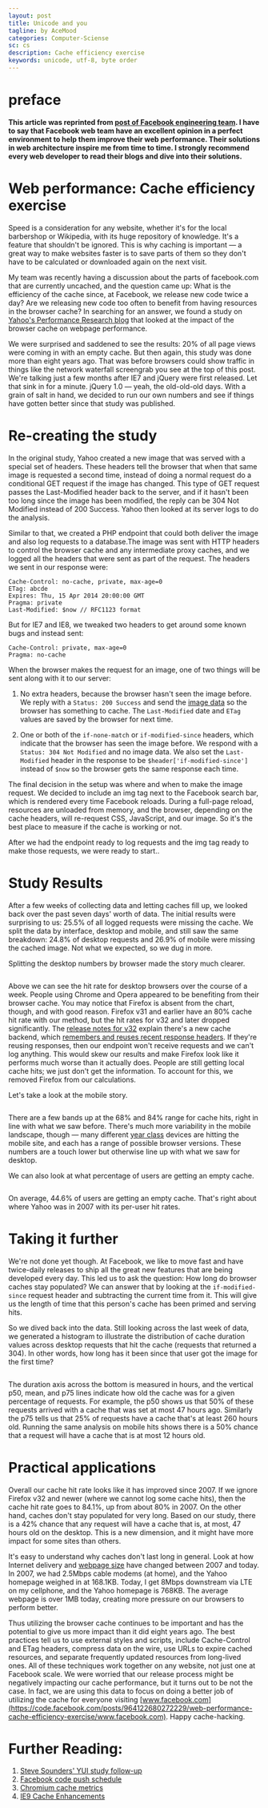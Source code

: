 ```yaml
---
layout: post
title: Unicode and you
tagline: by AceMood
categories: Computer-Sciense
sc: cs
description: Cache efficiency exercise
keywords: unicode, utf-8, byte order
---
```


# preface

**This article was reprinted from [post of Facebook engineering team](https://code.facebook.com/posts/964122680272229/web-performance-cache-efficiency-exercise/).
I have to say that Facebook web team have an excellent opinion in a perfect environment to help them improve their
web performance. Their solutions in web architecture inspire me from time to time. I strongly recommend every web
developer to read their blogs and dive into their solutions.**

# Web performance: Cache efficiency exercise

Speed is a consideration for any website, whether it's for the local barbershop or Wikipedia, with its huge repository of knowledge. It's a feature that shouldn't be ignored. This is why caching is important — a great way to make websites faster is to save parts of them so they don't have to be calculated or downloaded again on the next visit.

My team was recently having a discussion about the parts of facebook.com that are currently uncached, and the question came up: What is the efficiency of the cache since, at Facebook, we release new code twice a day? Are we releasing new code too often to benefit from having resources in the browser cache? In searching for an answer, we found a study on [Yahoo's Performance Research blog](http://yuiblog.com/blog/2007/01/04/performance-research-part-2/) that looked at the impact of the browser cache on webpage performance.

We were surprised and saddened to see the results: 20% of all page views were coming in with an empty cache. But then again, this study was done more than eight years ago. That was before browsers could show traffic in things like the network waterfall screengrab you see at the top of this post. We're talking just a few months after IE7 and jQuery were first released. 
Let that sink in for a minute. jQuery 1.0 — yeah, the old-old-old days. With a grain of salt in hand, we decided to run our own numbers and see if things have gotten better since that study was published.

# Re-creating the study

In the original study, Yahoo created a new image that was served with a special set of headers. These headers tell the browser that when that same image is requested a second time, instead of doing a normal request do a conditional GET request if the image has changed. This type of GET request passes the Last-Modified header back to the server, and if it hasn't been too long since the image has been modified, the reply can be 304 Not Modified instead of 200 Success. Yahoo then looked at its server logs to do the analysis.

Similar to that, we created a PHP endpoint that could both deliver the image and also log requests to a database.The image was sent with HTTP headers to control the browser cache and any intermediate proxy caches, and we logged all the headers that were sent as part of the request. The headers we sent in our response were:

```
Cache-Control: no-cache, private, max-age=0
ETag: abcde
Expires: Thu, 15 Apr 2014 20:00:00 GMT
Pragma: private
Last-Modified: $now // RFC1123 format
```

But for IE7 and IE8, we tweaked two headers to get around some known bugs and instead sent:

```
Cache-Control: private, max-age=0
Pragma: no-cache
```

When the browser makes the request for an image, one of two things will be sent along with it to our server:

1. No extra headers, because the browser hasn't seen the image before.
We reply with a ```Status: 200 Success``` and send the [image data](http://probablyprogramming.com/2009/03/15/the-tiniest-gif-ever)
so the browser has something to cache. The ```Last-Modified``` date and ```ETag``` values are saved by the browser for next time.

2. One or both of the ```if-none-match``` or ```if-modified-since``` headers, which indicate that the browser
has seen the image before. We respond with a ```Status: 304 Not Modified``` and no image data. We also set
the ```Last-Modified``` header in the response to be ```$header['if-modified-since']``` instead of ```$now``` so
 the browser gets the same response each time.

The final decision in the setup was where and when to make the image request. We decided to include an img tag next to the Facebook search bar, which is rendered every time Facebook reloads. During a full-page reload, resources are unloaded from memory, and the browser, depending on the cache headers, will re-request CSS, JavaScript, and our image. So it's the best place to measure if the cache is working or not.

After we had the endpoint ready to log requests and the img tag ready to make those requests, we were ready to start..

# Study Results

After a few weeks of collecting data and letting caches fill up, we looked back over the past seven days' worth of data. The initial results were surprising to us: 25.5% of all logged requests were missing the cache. We split the data by interface, desktop and mobile, and still saw the same breakdown: 24.8% of desktop requests and 26.9% of mobile were missing the cached image. Not what we expected, so we dug in more.

Splitting the desktop numbers by browser made the story much clearer.

<img src="/assets/images/20150413/001.png" alt="" />

Above we can see the hit rate for desktop browsers over the course of a week. People using Chrome and Opera appeared to be benefiting from their browser cache. You may notice that Firefox is absent from the chart, though, and with good reason. Firefox v31 and earlier have an 80% cache hit rate with our method, but the hit rates for v32 and later dropped significantly.
The [release notes for v32](https://www.mozilla.org/en-US/firefox/32.0/releasenotes/) explain
there's a new cache backend, which [remembers and reuses recent response headers](http://www.janbambas.cz/new-firefox-http-cache-enabled/).
 If they're reusing responses, then our endpoint won't receive requests and we can't log anything. This would skew our results and make Firefox look like it performs much worse than it actually does. People are still getting local cache hits; we just don't get the information. To account for this, we removed Firefox from our calculations.

Let's take a look at the mobile story.

<img src="/assets/images/20150413/002.png" alt="" />

There are a few bands up at the 68% and 84% range for cache hits, right in line with what we saw before.
There's much more variability in the mobile landscape, though — many different [year class](https://code.facebook.com/posts/307478339448736/year-class-a-classification-system-for-android/) devices are hitting the mobile site, and each has a range of possible browser versions.
These numbers are a touch lower but otherwise line up with what we saw for desktop.

We can also look at what percentage of users are getting an empty cache.

<img src="/assets/images/20150413/003.png" alt="" />

On average, 44.6% of users are getting an empty cache. That's right about where Yahoo was in 2007 with its per-user hit rates.

# Taking it further

We're not done yet though. At Facebook, we like to move fast and have twice-daily releases to ship all the great
new features that are being developed every day. This led us to ask the question: How long do browser caches stay
populated? We can answer that by looking at the ```if-modified-since``` request header and subtracting the current
time from it. This will give us the length of time that this person's cache has been primed and serving hits.

So we dived back into the data. Still looking across the last week of data, we generated a histogram to illustrate the distribution of cache duration values across desktop requests that hit the cache (requests that returned a 304). In other words, how long has it been since that user got the image for the first time?

<img src="/assets/images/20150413/004.png" alt="" />

The duration axis across the bottom is measured in hours, and the vertical p50, mean, and p75 lines indicate how old the cache was for a given percentage of requests. For example, the p50 shows us that 50% of these requests arrived with a cache that was set at most 47 hours ago. Similarly the p75 tells us that 25% of requests have a cache that's at least 260 hours old. Running the same analysis on mobile hits shows there is a 50% chance that a request will have a cache that is at most 12 hours old.

# Practical applications

Overall our cache hit rate looks like it has improved since 2007. If we ignore Firefox v32 and newer (where we cannot log some cache hits), then the cache hit rate goes to 84.1%, up from about 80% in 2007. On the other hand, caches don't stay populated for very long. Based on our study, there is a 42% chance that any request will have a cache that is, at most, 47 hours old on the desktop. This is a new dimension, and it might have more impact for some sites than others.

It's easy to understand why caches don't last long in general. Look at how Internet delivery and [webpage size](http://www.websiteoptimization.com/speed/tweak/average-web-page/) have changed between 2007 and today. In 2007, we had 2.5Mbps cable modems (at home), and the Yahoo homepage weighed in at 168.1KB. Today, I get 8Mbps downstream via LTE on my cellphone, and the Yahoo homepage is 768KB. The average webpage is over 1MB today, creating more pressure on our browsers to perform better.

Thus utilizing the browser cache continues to be important and has the potential to give us more impact than
it did eight years ago. The best practices tell us to use external styles and scripts, include Cache-Control
and ETag headers, compress data on the wire, use URLs to expire cached resources, and separate frequently
updated resources from long-lived ones. All of these techniques work together on any website, not just one
at Facebook scale. We were worried that our release process might be negatively impacting our cache performance,
but it turns out to be not the case. In fact, we are using this data to focus on doing a better job of utilizing
the cache for everyone visiting [www.facebook.com](https://code.facebook.com/posts/964122680272229/web-performance-cache-efficiency-exercise/www.facebook.com). Happy cache-hacking.

# Further Reading:

1. [Steve Sounders' YUI study follow-up](http://www.stevesouders.com/blog/2012/03/22/cache-them-if-you-can/)
2. [Facebook code push schedule](https://techcrunch.com/2012/08/03/facebook-doubles-release-speed-will-roll-new-code-twice-a-day/)
3. [Chromium cache metrics](https://plus.google.com/+WilliamChanPanda/posts/XRekvZgdnBb)
4. [IE9 Cache Enhancements](http://blogs.msdn.com/b/ie/archive/2011/03/17/internet-explorer-9-network-performance-improvements.aspx)
